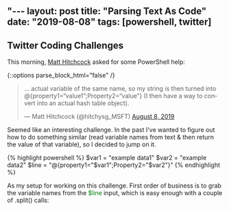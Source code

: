 "---
layout: post
title: "Parsing Text As Code"
date: "2019-08-08"
tags: [powershell, twitter]
---

## Twitter Coding Challenges

This morning, [Matt Hitchcock](https://twitter.com/hitchysg_MSFT) asked for some PowerShell help:

{::options parse_block_html="false" /}
<div class="center">

<blockquote class="twitter-tweet"><p lang="en" dir="ltr">... actual variable of the same name, so my string is then turned into @{property1=“value1”;Property2=“value”} (I then have a way to convert into an actual hash table object).</p>&mdash; Matt Hitchcock (@hitchysg_MSFT) <a href="https://twitter.com/hitchysg_MSFT/status/1159433036573753344?ref_src=twsrc%5Etfw">August 8, 2019</a></blockquote> <script async src="https://platform.twitter.com/widgets.js" charset="utf-8"></script>

</div>

Seemed like an interesting challenge. In the past I've wanted to figure out how to do something similar (read variable names from text & then return the value of that variable), so I decided to jump on it.

<!-- ``` posh --->
{% highlight powershell %}
$var1 = "example data1"
$var2 = "example data2"
$line = "@{property1="$var1";Property2="$var2"}"
{% endhighlight %}
<!-- ``` --->
<!--
<script src="https://github.com/Torch02/Torch02.github.io/blob/master/src/20190808setup.ps1" > </script>
-->

As my setup for working on this challenge.
First order of business is to grab the variable names from the <span style="color:green">$line</span> input, which is easy enough with a couple of .split() calls:
